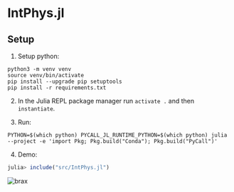 # IntPhys.jl

## Setup 

1. Setup python:
```shell
python3 -m venv venv
source venv/bin/activate
pip install --upgrade pip setuptools
pip install -r requirements.txt
```

2. In the Julia REPL package manager run `activate .` and then `instantiate`.

3. Run:
```shell
PYTHON=$(which python) PYCALL_JL_RUNTIME_PYTHON=$(which python) julia --project -e 'import Pkg; Pkg.build("Conda"); Pkg.build("PyCall")'
```

4. Demo:
```julia
julia> include("src/IntPhys.jl")

```

![brax](https://user-images.githubusercontent.com/17325401/177685545-58276c72-98f0-4fa2-a7ae-360b0c79bcc9.png)
